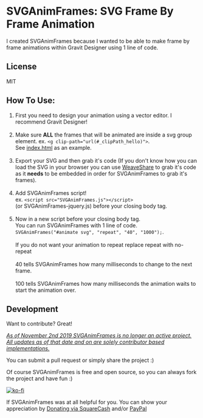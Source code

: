 SVGAnimFrames: SVG Frame By Frame Animation
===================

I created SVGAnimFrames because I wanted to be able to make frame by frame animations within Gravit Designer using 1 line of code.

License
-------------

MIT

How To Use:
-------------

  1. First you need to design your animation using a vector editor. I recommend Gravit Designer!  <br><br>
  2. Make sure **ALL** the frames that will be animated are inside a svg group element. ex. `<g clip-path="url(#_clipPath_hello)">`.  <br>See [index.html](https://github.com/michaelsboost/SVGAnimFrames/blob/gh-pages/index.html) as an example.  <br><br>
  3. Export your SVG and then grab it's code (If you don't know how you can load the SVG in your browser you can use [WeaveShare](https://michaelsboost.github.io/WeaveShare) to grab it's code as it **needs** to be embedded in order for SVGAnimFrames to grab it's frames).  <br><br>
  4. Add SVGAnimFrames script! <br>ex. `<script src="SVGAnimFrames.js"></script>` <br>(or SVGAnimFrames-jquery.js) before your closing body tag.  <br><br>
  5. Now in a new script before your closing body tag. <br>You can run SVGAnimFrames with 1 line of code. <br>`SVGAnimFrames("#animate svg", "repeat", "40", "1000");`. <br><br>If you do not want your animation to repeat replace repeat with no-repeat   <br><br>40 tells SVGAnimFrames how many milliseconds to change to the next frame.   <br><br>100 tells SVGAnimFrames how many milliseconds the animation waits to start the animation over.

Development
-------------

Want to contribute? Great!  

*<u>As of November 2nd 2019 SVGAnimFrames is no longer an active project.  
All updates as of that date and on are solely contributor based implementations.</u>*

You can submit a pull request or simply share the project :)

Of course SVGAnimFrames is free and open source, so you can always fork the project and have fun :)

[![ko-fi](https://az743702.vo.msecnd.net/cdn/kofi2.png?v=0)](https://ko-fi.com/michaelsboost)

If SVGAnimFrames was at all helpful for you. You can show your appreciation by [Donating via SquareCash](https://cash.me/$michaelsboost) and/or [PayPal](https://www.paypal.me/mikethedj4)
